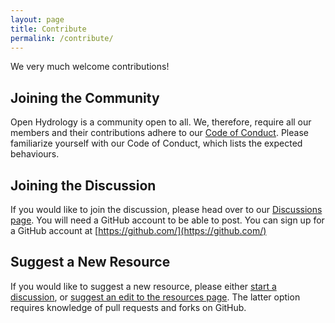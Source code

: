 ```yaml
---
layout: page
title: Contribute
permalink: /contribute/
---
```


We very much welcome contributions!

## Joining the Community

Open Hydrology is a community open to all. We, therefore, require all our members and their contributions adhere to our [Code of Conduct](../code_of_conduct/). Please familiarize yourself with our Code of Conduct, which lists the expected behaviours.

<!--
For those who want to sign-on to practicing open hydrology in their day-to-day research, please subscribe to our [announcement-only list](https://www.freelists.org/list/self-declared_open-hydrologist). The purpose of this list is to keep track of signees in a secury way (i.e., that adheres to [privacy regulations](https://gdpr.eu/)) and have a mechanism to email signees about updated versions of the Open Hydrology Principles. We expect a maximum of five messages per year from this list. All signees will be listed on the [Signees page](https://open-hydrology.github.io/signees/).
-->

## Joining the Discussion

If you would like to join the discussion, please head over to our [Discussions page](https://github.com/open-hydrology/open-hydrology.github.io/discussions). You will need a GitHub account to be able to post. You can sign up for a GitHub account at [https://github.com/](https://github.com/)

## Suggest a New Resource

If you would like to suggest a new resource, please either [start a discussion](https://github.com/open-hydrology/open-hydrology.github.io/discussions), or [suggest an edit to the resources page](https://github.com/open-hydrology/open-hydrology.github.io/blob/main/resources.md). The latter option requires knowledge of pull requests and forks on GitHub.
